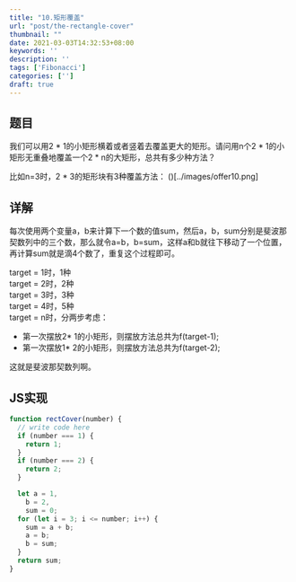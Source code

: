 ```yaml
---
title: "10.矩形覆盖"
url: "post/the-rectangle-cover"
thumbnail: ""
date: 2021-03-03T14:32:53+08:00
keywords: ''
description: ''
tags: ['Fibonacci']
categories: ['']
draft: true
---
```


## 题目

我们可以用2 * 1的小矩形横着或者竖着去覆盖更大的矩形。请问用n个2 * 1的小矩形无重叠地覆盖一个2 * n的大矩形，总共有多少种方法？

比如n=3时，2 * 3的矩形块有3种覆盖方法：
()[../images/offer10.png]


## 详解

每次使用两个变量a，b来计算下一个数的值sum，然后a，b，sum分别是斐波那契数列中的三个数，那么就令a=b，b=sum，这样a和b就往下移动了一个位置，再计算sum就是滴4个数了，重复这个过程即可。

target = 1时，1种  
target = 2时，2种  
target = 3时，3种  
target = 4时，5种  
target = n时，分两步考虑：  
- 第一次摆放2* 1的小矩形，则摆放方法总共为f(target-1);  
- 第一次摆放1* 2的小矩形，则摆放方法总共为f(target-2);
  
这就是斐波那契数列啊。

## JS实现

```javascript
function rectCover(number) {
  // write code here
  if (number === 1) {
    return 1;
  }
  if (number === 2) {
    return 2;
  }

  let a = 1,
    b = 2,
    sum = 0;
  for (let i = 3; i <= number; i++) {
    sum = a + b;
    a = b;
    b = sum;
  }
  return sum;
}
```

